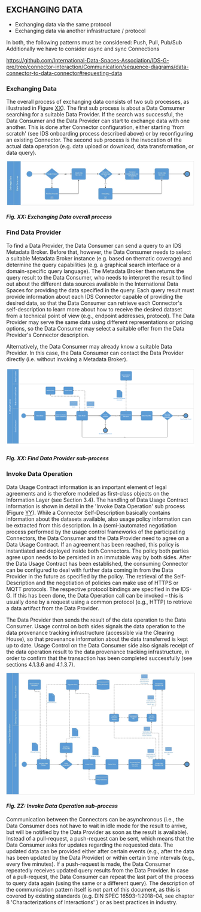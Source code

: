 ## EXCHANGING DATA

- Exchanging data via the same protocol
- Exchanging data via another infrastructure / protocol

In both, the following patterns must be considered: Push, Pull, Pub/Sub
Additionally we have to consider async and sync Connections

https://github.com/International-Data-Spaces-Association/IDS-G-pre/tree/connector-interaction/Communication/sequence-diagrams/data-connector-to-data-connector#requesting-data

<!-- from LaTex file section3_1_process_layer -->
### Exchanging Data
The overall process of exchanging data consists of two sub processes, as illustrated in Figure [XX](#Exchanging-Data)). The first sub process is about a Data Consumer searching for a suitable Data Provider. If the search was successful, the Data Consumer and the Data Provider can start to exchange data with one another. This is done after Connector configuration, either starting 'from scratch' (see IDS onboarding process described above) or by reconfiguring an existing Connector. The second sub process is the invocation of the actual data operation (e.g. data upload or download, data transformation, or data query).


![Exchanging Data](../../media/image26.jpeg)
#### _Fig. XX: Exchanging Data overall process_



### Find Data Provider

To find a Data Provider, the Data Consumer can send a query to an IDS Metadata Broker. Before that, however, the Data Consumer needs to select a suitable Metadata Broker instance (e.g. based on thematic coverage) and determine the query capabilities (e.g. a graphical search interface or a domain-specific query language). The Metadata Broker then returns the query result to the Data Consumer, who needs to interpret the result to find out about the different data sources available in the International Data Spaces for providing the data specified in the query. Each query result must provide information about each IDS Connector capable of providing the desired data, so that the Data Consumer can retrieve each Connector's self-description to learn more about how to receive the desired dataset from a technical point of view (e.g., endpoint addresses, protocol). The Data Provider may serve the same data using different representations or pricing options, so the Data Consumer may select a suitable offer from the Data Provider's Connector description.

Alternatively, the Data Consumer may already know a suitable Data Provider. In this case, the Data Consumer can contact the Data Provider directly (i.e. without invoking a Metadata Broker).


![FindData](../../media/image27.PNG)
#### _Fig. XX: Find Data Provider sub-process_


### Invoke Data Operation

Data Usage Contract information is an important element of legal agreements and is therefore modeled as first-class objects on the Information Layer (see Section 3.4). The handling of Data Usage Contract information is shown in detail in the 'Invoke Data Operation'  sub process (Figure [YY](#FindData)). While a Connector Self-Description basically contains information about the datasets available, also usage policy information can be extracted from this description. In a (semi-)automated negotiation process performed by the usage control frameworks of the participating Connectors, the Data Consumer and the Data Provider need to agree on a Data Usage Contract. If an agreement has been reached, this policy is instantiated and deployed inside both Connectors. The policy both parties agree upon needs to be persisted in an immutable way by both sides. After the Data Usage Contract has been established, the consuming Connector can be configured to deal with further data coming in from the Data Provider in the future as specified by the policy. The retrieval of the Self-Description and the negotiation of policies can make use of HTTPS or MQTT protocols. The respective protocol bindings are specified in the IDS-G. If this has been done, the Data Operation call can be invoked – this is usually done by a request using a common protocol (e.g., HTTP) to retrieve a data artifact from the Data Provider.

The Data Provider then sends the result of the data operation to the Data Consumer. Usage control on both sides signals the data operation to the data provenance tracking infrastructure (accessible via the Clearing House), so that provenance information about the data transferred is kept up to date. Usage Control on the Data Consumer side also signals receipt of the data operation result to the data provenance tracking infrastructure, in order to confirm that the transaction has been completed successfully (see sections 4.1.3.6 and 4.1.3.7).


![InvokeDataOperation](../../media/image28.jpeg)
#### _Fig. ZZ: Invoke Data Operation sub-process_


Communication between the Connectors can be asynchronous (i.e., the Data Consumer does not have to wait in idle mode for the result to arrive, but will be notified by the Data Provider as soon as the result is available). Instead of a pull-request, a push-request can be sent, which means that the Data Consumer asks for updates regarding the requested data. The updated data can be provided either after certain events (e.g., after the data has been updated by the Data Provider) or within certain time intervals (e.g., every five minutes). If a push-request is made, the Data Consumer repeatedly receives updated query results from the Data Provider. In case of a pull-request, the Data Consumer can repeat the last part of the process to query data again (using the same or a different query). The description of the communication pattern itself is not part of this document, as this is covered by existing standards (e.g. DIN SPEC 16593-1:2018-04, see chapter 8 'Characterizations of Interactions' ) or as best practices in industry.
